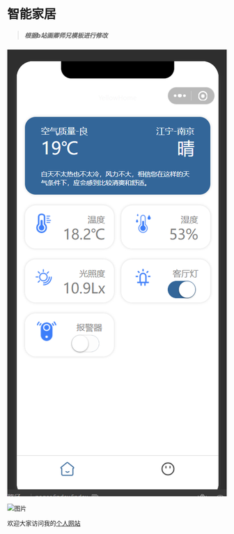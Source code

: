**智能家居**
====================
> ##### *根据b站画卿师兄模板进行修改*
![图片](https://github.com/yellowhzx/smarthome/blob/main/wechat.png) 

![图片](https://github.com/yellowhzx/smarthome/blob/main/product.png) 

欢迎大家访问我的[个人网站](https://www.yellowhzx.cn/)  
